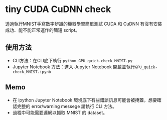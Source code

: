 # tiny CUDA CuDNN check
透過執行MNIST手寫數字辨識的機器學習簡單測試 CUDA 和 CuDNN 有沒有安裝成功、能不能正常運作的簡短 script。

## 使用方法

- CLI方法：在CLI底下執行 `python GPU_quick-check_MNIST.py`
- Jupyter Notebook 方法：進入 Jupyter Notebook 開啟並執行`GPU_quick-check_MNIST.ipynb`

## Memo

- 在 ipython Jupyter Notebook 環境底下有些錯誤訊息可能會被掩蓋，想要確認完整的 error/warning messege 請執行 CLI 方法。
- 過程中可能需要連網以抓取 MNIST 的 dataset。
